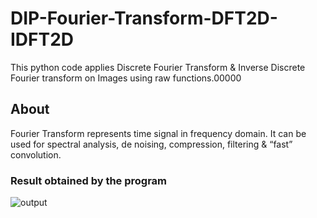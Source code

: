 # DIP-Fourier-Transform-DFT2D-IDFT2D
This python code applies Discrete Fourier Transform &amp; Inverse Discrete Fourier transform on Images using raw functions.00000
## About
Fourier Transform represents time signal in frequency domain. It can be used for spectral analysis, de noising, compression, filtering & “fast” convolution.
### Result obtained by the program
![output](https://user-images.githubusercontent.com/19593774/107129188-6f5b8380-68e5-11eb-8086-c38e6b8b66f3.png)
